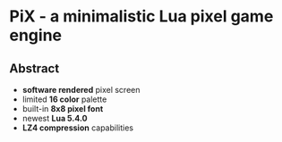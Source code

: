 # PiX - a minimalistic Lua pixel game engine

## Abstract

- **software rendered** pixel screen
- limited **16 color** palette
- built-in **8x8 pixel font**
- newest **Lua 5.4.0**
- **LZ4 compression** capabilities
